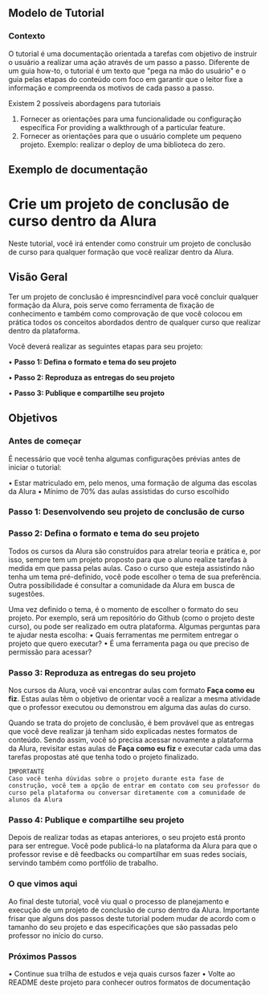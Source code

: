 ## Modelo de Tutorial 

### Contexto 
O tutorial é uma documentação orientada a tarefas com objetivo de instruir o usuário a realizar uma ação através de um passo a passo. Diferente de um guia how-to, o tutorial é um texto que "pega na mão do usuário" e o guia pelas etapas do conteúdo com foco em garantir que o leitor fixe a informação e compreenda os motivos de cada passo a passo. 

Existem 2 possíveis abordagens para tutoriais 
1. Fornecer as orientações para uma funcionalidade ou configuração específica For providing a walkthrough of a particular feature.
2. Fornecer as orientações para que o usuário complete um pequeno projeto. Exemplo: realizar o deploy de uma biblioteca do zero. 

## Exemplo de documentação 

# Crie um projeto de conclusão de curso dentro da Alura  

Neste tutorial, você irá entender como construir um projeto de conclusão de curso para qualquer formação que você realizar dentro da Alura. 

## Visão Geral 

Ter um projeto de conclusão é impresncindível para você concluir qualquer formação da Alura, pois serve como ferramenta de fixação de conhecimento e também como comprovação de que você colocou em prática todos os conceitos abordados dentro de qualquer curso que realizar dentro da plataforma.

Você deverá realizar as seguintes etapas para seu projeto: 

• **Passo 1: Defina o formato e tema do seu projeto** 

• **Passo 2: Reproduza as entregas do seu projeto**

• **Passo 3: Publique e compartilhe seu projeto** 

## Objetivos 

### Antes de começar 
É necessário que você tenha algumas configurações prévias antes de iniciar o tutorial: 

• Estar matriculado em, pelo menos, uma formação de alguma das escolas da Alura
• Mínimo de 70% das aulas assistidas do curso escolhido

### Passo 1: Desenvolvendo seu projeto de conclusão de curso 

### Passo 2: Defina o formato e tema do seu projeto

Todos os cursos da Alura são construídos para atrelar teoria e prática e, por isso, sempre tem um projeto proposto para que o aluno realize tarefas à medida em que passa pelas aulas. Caso o curso que esteja assistindo não tenha um tema pré-definido, você pode escolher o tema de sua preferência. Outra possibilidade é consultar a comunidade da Alura em busca de sugestões. 

Uma vez definido o tema, é o momento de escolher o formato do seu projeto. Por exemplo, será um repositório do Github (como o projeto deste curso), ou pode ser realizado em outra plataforma. Algumas perguntas para te ajudar nesta escolha: 
• Quais ferramentas me permitem entregar o projeto que quero executar? 
• É uma ferramenta paga ou que preciso de permissão para acessar? 


### Passo 3: Reproduza as entregas do seu projeto

Nos cursos da Alura, você vai encontrar aulas com formato **Faça como eu fiz**. Estas aulas têm o objetivo de orientar você a realizar a mesma atividade que o professor executou ou demonstrou em alguma das aulas do curso. 

Quando se trata do projeto de conclusão, é bem provável que as entregas que você deve realizar já tenham sido explicadas nestes formatos de conteúdo. Sendo assim, você só precisa acessar novamente a plataforma da Alura, revisitar estas aulas de **Faça como eu fiz** e executar cada uma das tarefas propostas até que tenha todo o projeto finalizado. 

```
IMPORTANTE
Caso você tenha dúvidas sobre o projeto durante esta fase de construção, você tem a opção de entrar em contato com seu professor do curso pela plataforma ou conversar diretamente com a comunidade de alunos da Alura
```

### Passo 4: Publique e compartilhe seu projeto

Depois de realizar todas as etapas anteriores, o seu projeto está pronto para ser entregue. Você pode publicá-lo na plataforma da Alura para que o professor revise e dê feedbacks ou compartilhar em suas redes sociais, servindo também como portfólio de trabalho. 


### O que vimos aqui 

Ao final deste tutorial, você viu qual o processo de planejamento e execução de um projeto de conclusão de curso dentro da Alura. Importante frisar que alguns dos passos deste tutorial podem mudar de acordo com o tamanho do seu projeto e das especificações que são passadas pelo professor no início do curso.

### Próximos Passos 
• Continue sua trilha de estudos e veja quais cursos fazer 
• Volte ao README deste projeto para conhecer outros formatos de documentação 
